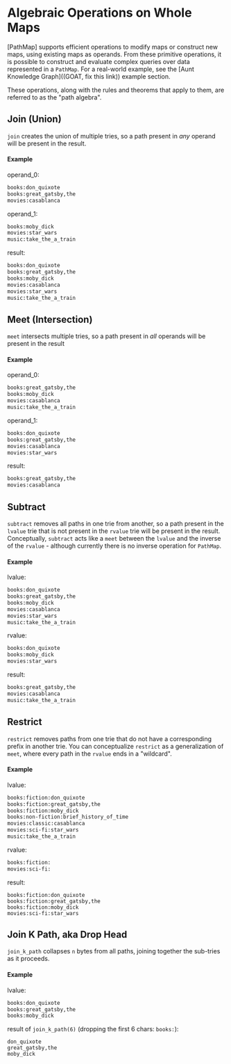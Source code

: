# Algebraic Operations on Whole Maps
[PathMap] supports efficient operations to modify maps or construct new maps, using existing maps as operands.  From these primitive operations, it is possible to construct and evaluate complex queries over data represented in a `PathMap`.  For a real-world example, see the [Aunt Knowledge Graph]((GOAT, fix this link)) example section.

These operations, along with the rules and theorems that apply to them, are referred to as the "path algebra".

<!-- GOAT, we're backing off the "space" terminology
A data structure that support (at least some of) the path algebra is referred to as a "space". -->

## Join (Union)
`join` creates the union of multiple tries, so a path present in *any* operand will be present in the result.

#### Example
operand_0:
```txt
books:don_quixote
books:great_gatsby,the
movies:casablanca
```

operand_1:
```txt
books:moby_dick
movies:star_wars
music:take_the_a_train
```

result:
```txt
books:don_quixote
books:great_gatsby,the
books:moby_dick
movies:casablanca
movies:star_wars
music:take_the_a_train
```

## Meet (Intersection)
`meet` intersects multiple tries, so a path present in *all* operands will be present in the result

#### Example
operand_0:
```txt
books:great_gatsby,the
books:moby_dick
movies:casablanca
music:take_the_a_train
```

operand_1:
```txt
books:don_quixote
books:great_gatsby,the
movies:casablanca
movies:star_wars
```

result:
```txt
books:great_gatsby,the
movies:casablanca
```

## Subtract
`subtract` removes all paths in one trie from another, so a path present in the `lvalue` trie that is not present in the `rvalue` trie will be present in the result.  Conceptually, `subtract` acts like a `meet` between the `lvalue` and the inverse of the `rvalue` - although currently there is no inverse operation for `PathMap`.

#### Example
lvalue:
```txt
books:don_quixote
books:great_gatsby,the
books:moby_dick
movies:casablanca
movies:star_wars
music:take_the_a_train
```

rvalue:
```txt
books:don_quixote
books:moby_dick
movies:star_wars
```

result:
```txt
books:great_gatsby,the
movies:casablanca
music:take_the_a_train
```

## Restrict
`restrict` removes paths from one trie that do not have a corresponding prefix in another trie.  You can conceptualize `restrict` as a generalization of `meet`, where every path in the `rvalue` ends in a "wildcard".

#### Example
lvalue:
```txt
books:fiction:don_quixote
books:fiction:great_gatsby,the
books:fiction:moby_dick
books:non-fiction:brief_history_of_time
movies:classic:casablanca
movies:sci-fi:star_wars
music:take_the_a_train
```

rvalue:
```txt
books:fiction:
movies:sci-fi:
```

result:
```
books:fiction:don_quixote
books:fiction:great_gatsby,the
books:fiction:moby_dick
movies:sci-fi:star_wars
```

## Join K Path, aka Drop Head
`join_k_path` collapses `n` bytes from all paths, joining together the sub-tries as it proceeds.

#### Example
lvalue:
```txt
books:don_quixote
books:great_gatsby,the
books:moby_dick
```

result of `join_k_path(6)` (dropping the first 6 chars: `books:`):
```
don_quixote
great_gatsby,the
moby_dick
```
